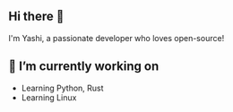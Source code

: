 ## Hi there 👋
I'm Yashi, a passionate developer who loves open-source!

## 🔭 I’m currently working on
- Learning Python, Rust
- Learning Linux

